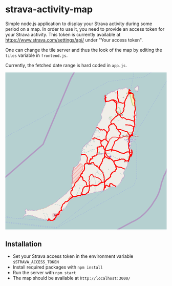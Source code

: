 # strava-activity-map

Simple node.js application to display your Strava activity during some period on a map. In order to use it, you need to provide an access token for your Strava activity. This token is currently available at https://www.strava.com/settings/api/ under "Your access token".

One can change the tile server and thus the look of the map by editing the `tiles` variable in `frontend.js`.

Currently, the fetched date range is hard coded in `app.js`.

![Example](doc/example.png)

## Installation

* Set your Strava access token in the environment variable `$STRAVA_ACCESS_TOKEN`
* Install required packages with `npm install`
* Run the server with `npm start`
* The map should be available at `http://localhost:3000/`

